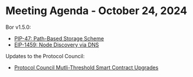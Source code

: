 # Meeting Agenda - October 24, 2024

Bor v1.5.0:
* [PIP-47: Path-Based Storage Scheme](https://github.com/maticnetwork/Polygon-Improvement-Proposals/blob/main/PIPs/PIP-48.md)
* [EIP-1459: Node Discovery via DNS](https://eips.ethereum.org/EIPS/eip-1459)

Updates to the Protocol Council:
* [Protocol Council Mutli-Threshold Smart Contract Upgrades](https://github.com/maticnetwork/Polygon-Improvement-Proposals/blob/main/PIPs/PIP-47.md)
